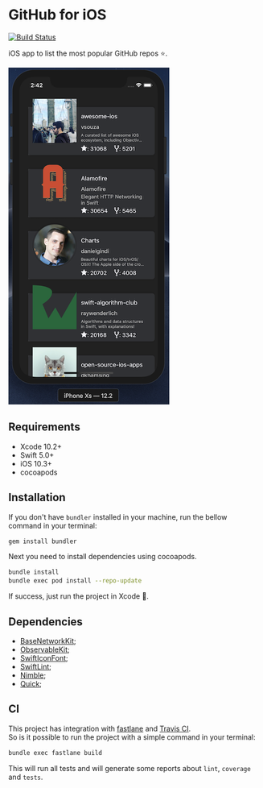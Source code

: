 # GitHub for iOS

[![Build Status](https://travis-ci.com/limadeveloper/GitHub.svg?branch=develop)](https://travis-ci.com/limadeveloper/GitHub)

iOS app to list the most popular GitHub repos ⭐️.

![GitHub](Docs/Images/screenshots/01.png)

## Requirements

- Xcode 10.2+
- Swift 5.0+
- iOS 10.3+
- cocoapods

## Installation

If you don't have `bundler` installed in your machine, run the bellow command in your terminal:

```sh
gem install bundler
```

Next you need to install dependencies using cocoapods.

```sh
bundle install
bundle exec pod install --repo-update
```

If success, just run the project in Xcode 🎉.

## Dependencies

- [BaseNetworkKit](https://github.com/limadeveloper/BaseNetworkKit);
- [ObservableKit](https://github.com/limadeveloper/ObservableKit);
- [SwiftIconFont](https://github.com/0x73/SwiftIconFont);
- [SwiftLint](https://github.com/realm/SwiftLint);
- [Nimble](https://github.com/Quick/Nimble);
- [Quick](https://github.com/Quick/Quick);

## CI

This project has integration with [fastlane](https://fastlane.tools) and [Travis CI](https://travis-ci.com/limadeveloper/GitHub).  
So is it possible to run the project with a simple command in your terminal:

```sh
bundle exec fastlane build
```

This will run all tests and will generate some reports about `lint`, `coverage` and `tests`.